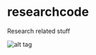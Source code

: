 # researchcode
Research related stuff


![alt tag](https://bitbucket.org/dchandran/researchcode/drawcellJS/screenshots/2015-07-28.jpg)